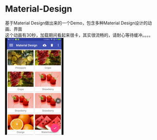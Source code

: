 # Material-Design
基于Material Design做出来的一个Demo，包含多种Material Design设计的动画、界面<br>
这个动画有30秒，加载期间看起来很卡，其实很流畅的，请耐心等待缓冲。。。。
![](https://github.com/zhegeshijiehuiyouai/Material-Design/raw/master/screenshort/MaterialDesign.gif) 

